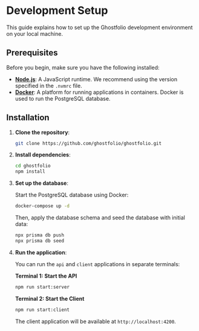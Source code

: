# Development Setup

This guide explains how to set up the Ghostfolio development environment on your local machine.

## Prerequisites

Before you begin, make sure you have the following installed:

*   **[Node.js](https://nodejs.org/)**: A JavaScript runtime. We recommend using the version specified in the `.nvmrc` file.
*   **[Docker](https://www.docker.com/)**: A platform for running applications in containers. Docker is used to run the PostgreSQL database.

## Installation

1.  **Clone the repository**:

    ```bash
    git clone https://github.com/ghostfolio/ghostfolio.git
    ```

2.  **Install dependencies**:

    ```bash
    cd ghostfolio
    npm install
    ```

3.  **Set up the database**:

    Start the PostgreSQL database using Docker:

    ```bash
    docker-compose up -d
    ```

    Then, apply the database schema and seed the database with initial data:

    ```bash
    npx prisma db push
    npx prisma db seed
    ```

4.  **Run the application**:

    You can run the `api` and `client` applications in separate terminals:

    **Terminal 1: Start the API**

    ```bash
    npm run start:server
    ```

    **Terminal 2: Start the Client**

    ```bash
    npm run start:client
    ```

    The client application will be available at `http://localhost:4200`.
